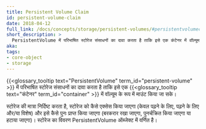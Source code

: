 ```yaml
---
title: Persistent Volume Claim
id: persistent-volume-claim
date: 2018-04-12
full_link: /docs/concepts/storage/persistent-volumes/#persistentvolumeclaims
short_description: >
  PersistentVolume में परिभाषित स्टोरेज संसाधनों का दावा करता है ताकि इसे एक कंटेनर में वॉल्यूम के रूप में माउंट किया जा सके।
aka: 
tags:
- core-object
- storage
---
```

{{<glossary_tooltip text="PersistentVolume" term_id="persistent-volume" >}} में परिभाषित स्टोरेज संसाधनों का दावा करता है ताकि इसे एक {{<glossary_tooltip text="कंटेनर" term_id="container" >}} में वॉल्यूम के रूप में माउंट किया जा सके।

<!--more--> 

स्टोरेज की मात्रा निर्दिष्ट करता है, स्टोरेज को कैसे एक्सेस किया जाएगा (केवल पढ़ने के लिए, पढ़ने के लिए और/या विशेष) और इसे कैसे पुनः प्राप्त किया जाएगा (बरकरार रखा जाएगा, पुनर्चक्रित किया जाएगा या हटाया जाएगा)। स्टोरेज का विवरण PersistentVolume ऑब्जेक्ट में वर्णित है।